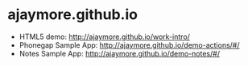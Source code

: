 ajaymore.github.io
==================

- HTML5 demo: http://ajaymore.github.io/work-intro/
- Phonegap Sample App: http://ajaymore.github.io/demo-actions/#/
- Notes Sample App: http://ajaymore.github.io/demo-notes/#/
